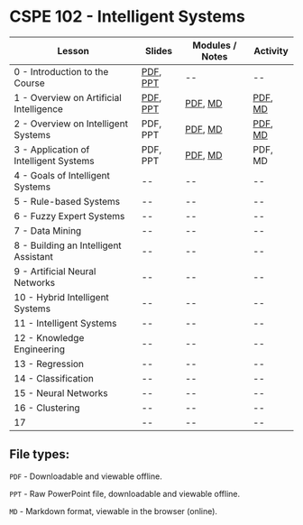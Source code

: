 # CSPE 102 - Intelligent Systems

| Lesson | Slides | Modules / Notes | Activity |
| --- | --- | --- | --- |
| 0 - Introduction to the Course              | [PDF](https://github.com/louisfacun/teaching/raw/master/cspe102/2022/slides/pdf/lecture0.pdf), [PPT](https://github.com/louisfacun/teaching/raw/master/cspe102/2022/slides/pptx/lecture0.pptx) | -- | -- |
| 1 - Overview on Artificial Intelligence | [PDF](https://github.com/louisfacun/teaching/raw/master/cspe102/2022/slides/pdf/lecture1.pdf), [PPT](https://github.com/louisfacun/teaching/raw/master/cspe102/2022/slides/pptx/lecture1.pptx) | [PDF](https://github.com/louisfacun/teaching/raw/master/cspe102/2022/modules/1/lesson1.pdf), [MD](https://github.com/louisfacun/teaching/blob/master/cspe102/2022/modules/1/lesson1.md) | [PDF](https://github.com/louisfacun/teaching/raw/master/cspe102/2022/activities/1/activity1.pdf), [MD](https://github.com/louisfacun/teaching/blob/master/cspe102/2022/activities/1/activity1.md) |
| 2 - Overview on Intelligent Systems     | PDF, PPT | [PDF](https://github.com/louisfacun/teaching/raw/master/cspe102/2022/modules/2/lesson2.pdf), [MD](https://github.com/louisfacun/teaching/blob/master/cspe102/2022/modules/2/lesson2.md) | [PDF](https://github.com/louisfacun/teaching/raw/master/cspe102/2022/activities/2/activity2.pdf), [MD](https://github.com/louisfacun/teaching/blob/master/cspe102/2022/activities/2/activity2.md) |
| 3 - Application of Intelligent Systems     | PDF, PPT | [PDF](https://github.com/louisfacun/teaching/raw/master/cspe102/2022/modules/3/lesson3.pdf), [MD](https://github.com/louisfacun/teaching/blob/master/cspe102/2022/modules/3/lesson3.md) | PDF, MD |
| 4 - Goals of Intelligent Systems  | -- | -- | -- |
| 5 - Rule-based Systems | -- | -- | -- |
| 6 - Fuzzy Expert Systems | -- | -- | -- |
| 7 - Data Mining | -- | -- | -- |
| 8 - Building an Intelligent Assistant | -- | -- | -- |
| 9 - Artificial Neural Networks | -- | -- | -- |
| 10 - Hybrid Intelligent Systems | -- | -- | -- |
| 11 - Intelligent Systems | -- | -- | -- |
| 12 - Knowledge Engineering | -- | -- | -- |
| 13 - Regression | -- | -- | -- |
| 14 - Classification | -- | -- | -- |
| 15 - Neural Networks| -- | -- | -- |
| 16 - Clustering | -- | -- | -- |
| 17 | -- | -- | -- |

## File types:
`PDF` - Downloadable and viewable offline.

`PPT` - Raw PowerPoint file, downloadable and viewable offline.

`MD` - Markdown format, viewable in the browser (online).